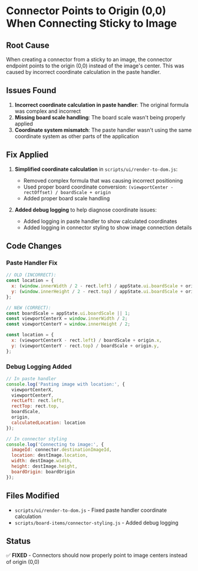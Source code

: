 # Connector Points to Origin (0,0) When Connecting Sticky to Image

## Root Cause
When creating a connector from a sticky to an image, the connector endpoint points to the origin (0,0) instead of the image's center. This was caused by incorrect coordinate calculation in the paste handler.

## Issues Found
1. **Incorrect coordinate calculation in paste handler**: The original formula was complex and incorrect
2. **Missing board scale handling**: The board scale wasn't being properly applied
3. **Coordinate system mismatch**: The paste handler wasn't using the same coordinate system as other parts of the application

## Fix Applied
1. **Simplified coordinate calculation** in `scripts/ui/render-to-dom.js`:
   - Removed complex formula that was causing incorrect positioning
   - Used proper board coordinate conversion: `(viewportCenter - rectOffset) / boardScale + origin`
   - Added proper board scale handling

2. **Added debug logging** to help diagnose coordinate issues:
   - Added logging in paste handler to show calculated coordinates
   - Added logging in connector styling to show image connection details

## Code Changes

### Paste Handler Fix
```javascript
// OLD (INCORRECT):
const location = {
  x: (window.innerWidth / 2 - rect.left) / appState.ui.boardScale + origin.x - img.width / 2,
  y: (window.innerHeight / 2 - rect.top) / appState.ui.boardScale + origin.y - img.height / 2,
};

// NEW (CORRECT):
const boardScale = appState.ui.boardScale || 1;
const viewportCenterX = window.innerWidth / 2;
const viewportCenterY = window.innerHeight / 2;

const location = {
  x: (viewportCenterX - rect.left) / boardScale + origin.x,
  y: (viewportCenterY - rect.top) / boardScale + origin.y,
};
```

### Debug Logging Added
```javascript
// In paste handler
console.log('Pasting image with location:', {
  viewportCenterX,
  viewportCenterY,
  rectLeft: rect.left,
  rectTop: rect.top,
  boardScale,
  origin,
  calculatedLocation: location
});

// In connector styling
console.log('Connecting to image:', {
  imageId: connector.destinationImageId,
  location: destImage.location,
  width: destImage.width,
  height: destImage.height,
  boardOrigin: boardOrigin
});
```

## Files Modified
- `scripts/ui/render-to-dom.js` - Fixed paste handler coordinate calculation
- `scripts/board-items/connector-styling.js` - Added debug logging

## Status
✅ **FIXED** - Connectors should now properly point to image centers instead of origin (0,0)
